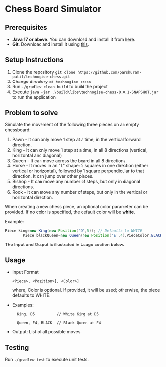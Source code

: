 # Chess Board Simulator

## Prerequisites

- **Java 17 or above**. You can download and install it
  from [here](https://www.oracle.com/java/technologies/java-se-glance.html).
- **Git**. Download and install it using [this](https://git-scm.com/book/en/v2/Getting-Started-Installing-Git).

## Setup Instructions

1. Clone the repository `git clone https://github.com/parshuram-patil/technogise-chess.git`
2. Change directory `cd technogise-chess`
3. Run `./gradlew clean build` to build the project
4. Execute `java -jar .\build\libs\technogise-chess-0.0.1-SNAPSHOT.jar` to run the application

## Problem to solve

Simulate the movement of the following three pieces on an empty chessboard:

1. Pawn - It can only move 1 step at a time, in the vertical forward direction.
2. King - It can only move 1 step at a time, in all 8 directions (vertical, horizontal and diagonal)
3. Queen - It can move across the board in all 8 directions.
4. Horse - It moves in an "L" shape: 2 squares in one direction (either vertical or horizontal), followed by 1 square
   perpendicular to that direction. It can jump over other pieces.
5. Bishop - It can move any number of steps, but only in diagonal directions.
6. Rook - It can move any number of steps, but only in the vertical or horizontal direction.

When creating a new chess piece, an optional color parameter can be provided. If no color is specified, the default
color will be **white**.

Example:

```java
Piece king=new King(new Position('D',5)); // Defaults to WHITE
        Piece blackQueen=new Queen(new Position('E',4),PieceColor.BLACK); // Explicitly setting BLACK color
```

The Input and Output is illustrated in Usage section below.

## Usage

- Input Format
  ```text
  <Piece>, <Position>[, <Color>] 
  ```
  where, Color is optional. If provided, it will be used; otherwise, the piece defaults to WHITE.

- Examples:
  ```text
    King, D5          // White King at D5
  ``` 

  ```text
    Queen, E4, BLACK  // Black Queen at E4
  ```
- Output: List of all possible moves

## Testing

Run `./gradlew test` to execute unit tests.
